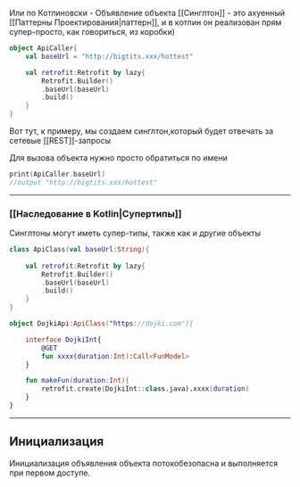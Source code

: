 Или по Котлиновски - Объявление объекта
[[Синглтон]] - это ахуенный [[Паттерны Проектирования|паттерн]], и в котлин он реализован прям супер-просто, как говориться, из коробки)

```kotlin label{2}
object ApiCaller{
	val baseUrl = "http://bigtits.xxx/hottest"

	val retrofit:Retrofit by lazy{
		Retrofit.Builder()  
	    .baseUrl(baseUrl)
	    .build()
	}
}
```

Вот тут, к примеру, мы создаем синглтон,который будет отвечать за сетевые [[REST]]-запросы

Для вызова объекта нужно просто обратиться по имени

```kotlin label{1}
print(ApiCaller.baseUrl)
//output "http://bigtits.xxx/hottest"
```

----
### [[Наследование в Kotlin|Супертипы]]

Синглтоны могут иметь супер-типы, также как и другие объекты
```kotlin
class ApiClass(val baseUrl:String){
	
	val retrofit:Retrofit by lazy{
		Retrofit.Builder()  
	    .baseUrl(baseUrl)
	    .build()
	}
}

object DojkiApi:ApiClass("https://dojki.com"){

	interface DojkiInt{
		@GET
		fun xxxx(duration:Int):Call<FunModel>
	}

	fun makeFun(duration:Int){
		retrofit.create(DojkiInt::class.java).xxxx(duration)
	}
}
```

---
## Инициализация 

Инициализация объявления объекта потокобезопасна и выполняется при первом доступе.




